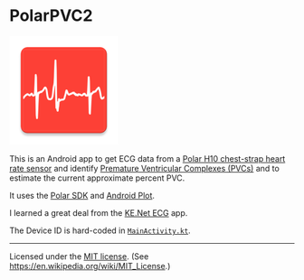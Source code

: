 # PolarPVC2

![PolarPVC2 app icon with red background and an ECG trace in white of three heart beats with middle one being a PVC](app_icon.png)

This is an Android app to get ECG data from a [Polar H10 chest-strap
heart rate
sensor](https://www.polar.com/us-en/sensors/h10-heart-rate-sensor) and
identify [Premature Ventricular Complexes
(PVCs)](https://en.wikipedia.org/wiki/Premature_ventricular_contraction)
and to estimate the current approximate percent PVC.

It uses the [Polar SDK](https://github.com/polarofficial/polar-ble-sdk) and
[Android Plot](https://github.com/halfhp/androidplot).

I learned a great deal from the [KE.Net
ECG](https://github.com/KennethEvans/KE.Net-ECG) app.

The Device ID is hard-coded in [`MainActivity.kt`](https://github.com/kbroman/AndroidPolarPVC2/blob/main/app/src/main/java/org/kbroman/android/polarpvc2/MainActivity.kt#L33).

---

Licensed under the [MIT license](LICENSE). (See <https://en.wikipedia.org/wiki/MIT_License>.)
